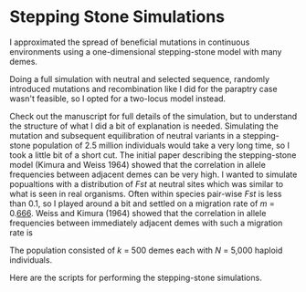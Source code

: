 Stepping Stone Simulations
======

I approximated the spread of beneficial mutations in continuous environments using a one-dimensional stepping-stone model with many demes. 

Doing a full simulation with neutral and selected sequence, randomly introduced mutations and recombination like I did for the paraptry case wasn't feasible, so I opted for a two-locus model instead. 

Check out the manuscript for full details of the simulation, but to understand the structure of what I did a bit of explanation is needed. Simulating the mutation and subsequent equilibration of neutral variants in a stepping-stone population of 2.5 million individuals would take a very long time, so I took a little bit of a short cut. The initial paper describing the stepping-stone model (Kimura and Weiss 1964) showed that the correlation in allele frequencies between adjacent demes can be very high. I wanted to simulate popualtions with a distribution of *Fst* at neutral sites which was similar to what is seen in real organisms. Often within species pair-wise *Fst* is less than 0.1, so I played around a bit and settled on a migration rate of *m* = 0.[666](https://www.youtube.com/watch?v=WxnN05vOuSM). Weiss and Kimura (1964) showed that the correlation in allele frequencies between immediately adjacent demes with such a migration rate is  

The population consisted of *k* = 500 demes each with *N* = 5,000 haploid individuals.






Here are the scripts for performing the stepping-stone simulations.
